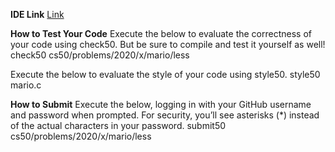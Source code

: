 **IDE Link**
[Link](https://lab.cs50.io/cs50/labs/2020/x/mario/less/)

**How to Test Your Code**
Execute the below to evaluate the correctness of your code using check50. But be sure to compile and test it yourself as well!
check50 cs50/problems/2020/x/mario/less

Execute the below to evaluate the style of your code using style50.
style50 mario.c

**How to Submit**
Execute the below, logging in with your GitHub username and password when prompted. For security, you’ll see asterisks (*) instead of the actual characters in your password.
submit50 cs50/problems/2020/x/mario/less